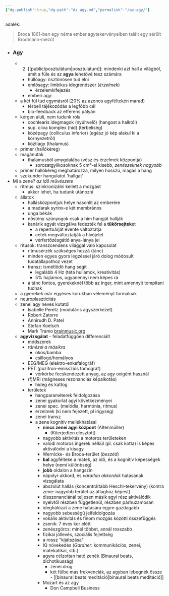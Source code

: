 ```yaml
---
{"dg-publish":true,"dg-path":"Az agy.md","permalink":"/az-agy/"}
---
```


adalék:
> Broca 1861-ben egy néma ember agytekervényeiben talált egy sérült
> Brodmann-mezőt

- ### Agy
	- 2. [[public/posztulátum\|posztulátum]]: mindenki azt hall a világból, amit a füle és az **agya** lehetővé tesz számára
		- hüllőagy: ösztönösen tud élni
		- emlősagy: limbikus idegrendszer (*érzelmek*)
			- érzelemkifejezés
		- emberi agy: 
	- a két fül tud egymásról (20% az azonos agyféltekén marad)
		- térbeli tájékozódás a legfőbb cél
		- bio-feedback az efferens pályán
	- kérgen aluli, nem tudunk róla
		- cochlearis idegmagok (nyúltvelő) (hangost a halktól)
		- sup. oliva komplex (híd) (térbeliség)
		- középagy (colliculus inferior) (egész jó kép alakul ki a környezetről)
		- köztiagy (thalamus)
	- primer (hallókéreg)
	- magánutak
		- thalamusból amygdalába (vész és érzelmek központja)
			- sorozatgyilkosoknak 5 cm³-el kisebb, *zenészeknek nagyobb*
	- primer hallókéreg meghatározza, milyen hosszú, magas a hang
	- szekunder hangulatot 'hallgat'
- Mi a zene? *az idő művészete*
	- ritmus: szinkronizálni kellett a mozgást
		- akkor lehet, ha tudunk utánozni
	- állatok
		- hallásközpontjuk helye hasonlít az emberére
		- a madarak syrinx-e két membrános
		- unga békák
		- nőstény szúnyogok csak a hím hangját hallják
		- kanárik agyát vizsgálva fedezték fel a **tükörsejtek**et
			- a repertoárját évente változtatja
			- cetek megváltoztatják a hívójelet
			- vérfertőzésgátló anya-lánya jel
	- rítusok: transzcendens világgal való kapcsolat
		- ritmusérzék szükséges hozzá (tánc)
		- minden egyes gyors légzéssel járó dolog módosult tudatállapothoz vezet
		- transz: ismétlődő hang segít
			- legalább 4 Hz (téta hullámok, kreativitás)
			- 5% hajlamos, ugyanennyi nem képes rá
		- a tánc fontos, gyerekeknél több az inger, mint amennyit tompítani tudnak
	- a gyerekek már egyéves korukban véleményt formálnak
	- neuroplaszticitás
	- zenei agy neves kutatói
		- Isabelle Peretz (moduláris agyszerkezet)
		- Robert Zatorre
		- Annirudh D. Patel
		- Stefan Koelsch
		- Mark Tramo [brainmusic.org](https://brainmusic.org)
	- **agyvizsgálat** - feladatfüggően differenciált
		- módszerek
		- *ránézel a másikra*
			- okos/bamba
			- csillogó/homályos
		- EEG/MEG (elektro-enkefalográf)
		- PET (pozitron-emissziós tomográf)
			- vérkörbe fecskendezett anyag, az agy oxigént használ
		- (f)MRI (mágneses rezonanciás képalkotás)
			- hideg és kattog
		- területek
			- hangparaméterek feldolgozása
			- zenei gyakorlat agyi következményei
			- zenei spec. (melódia, harmónia, ritmus)
			- érzelmek (ki nem fejezett, pl irigység)
			- zenei transz
			- a zene kognitív mellékhatásai
				- **nincs zenei agyi központ** (Altenmüller)
					- (Kiterjedten elosztott)
				- nagyobb aktivitás a motoros területeken
				- valódi motoros ingerek nélkül (pl. csak kotta) is képes aktiválódni a kisagy
				- Wernicke- és Broca-terület (*beszéd*)
				- **bal** agyfélteke a matek, az idő, és a kognitív képességek helye (nemi különbség)
				- **jobb** oldalon a hangszín
				- nápolyi-akkord, és *váratlan akkordok* hatásának vizsgálata
				- abszolút hallás (koncentráltabb Heschl-tekervény) (kontra zene: nagyobb terület az átlaghoz képest)
				- disszonanciánál teljesen másik agyi rész aktiválódik
				- nyelvtől részben függetlenül, részben párhuzamosan 
				- ideghálózat a zene hatására egyre gazdagabb
				- nagyobb sebességű jelfeldolgozás
				- vokális aktivitás és finom mozgás közötti összefüggés
				- zsenik: 7 éves kor előtt
				- zenészgörcs: minél többet, annál rosszabb
				- fizikai jóllevés, szociális fejlettség
				- a rossz "kijátszása"
				- IQ növekedés (*Gardner*: kommunikációs, zenei, matekatikai, stb.)
				- agyra célzottan ható zenék (Binaural beats, dichotikusság)
					- zenei drog
					- két fülbe más frekvenciák, az agyban lebegnek össze - [[binaural beats meditáció\|binaural beats meditáció]]
				- Mozart és az agy
					- Don Campbell Business